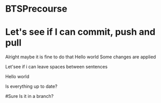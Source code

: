 # BTSPrecourse
# Let's see if I can commit, push and pull
Alright maybe it is fine to do that
Hello world
Some changes are applied

Let'see  if i can leave spaces between sentences

Hello world

Is everything up to date?


#Sure 
Is it in a branch?

